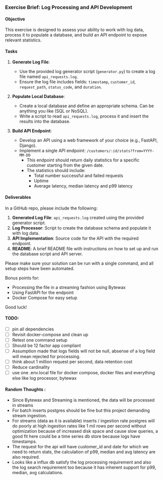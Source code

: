 ### Exercise Brief: Log Processing and API Development

#### Objective

This exercise is designed to assess your ability to work with log data, process it to populate a database, and build an API endpoint to expose relevant statistics.

#### Tasks

1. **Generate Log File**:
   - Use the provided log generator script (`generator.py`) to create a log file named `api_requests.log`.
   - Ensure the log file includes fields: `timestamp`, `customer_id`, `request_path`, `status_code`, and `duration`.

2. **Populate Local Database**:
   - Create a local database and define an appropriate schema. Can be anything you like (SQL or NoSQL).
   - Write a script to read `api_requests.log`, process it and insert the results into the database.

3. **Build API Endpoint**:
   - Develop an API using a web framework of your choice (e.g., FastAPI, Django).
   - Implement a single API endpoint: `/customers/:id/stats?from=YYYY-MM-DD`
     - This endpoint should return daily statistics for a specific customer starting from the given date.
     - The statistics should include:
        - Total number successful and failed requests
        - Uptime
        - Average latency, median latency and p99 latency

#### Deliverables

In a GitHub repo, please include the following:

1. **Generated Log File**: `api_requests.log` created using the provided generator script.
2. **Log Processor**: Script to create the database schema and populate it with log data.
3. **API Implementation**: Source code for the API with the required endpoint.
4. **README**: A brief README file with instructions on how to set up and run the database script and API server.

Please make sure your solution can be run with a single command, and all setup steps have been automated.

Bonus points for:
- Processing the file in a streaming fashion using Bytewax
- Using FastAPI for the endpoint
- Docker Compose for easy setup

Good luck!

#### TODO:
- [ ] pin all dependencies
- [ ] Revisit docker-compose and clean up
- [ ] Retest one command setup
- [ ] Should be 12 factor app compliant
- [ ] Assumption made that logs fields will not be null, absense of a log field will mean rejected for processing.
- [ ] think about 1 million request per second, data retention cost
- [ ] Reduce cardinality
- [ ] use one .env.local file for docker compose, docker files and everything else like log processor, bytewax

#### Random Thoughts : 
- Since Bytewax and Streaming is mentioned, the data will be processed in streams 
- For batch inserts postgres should be fine but this project demanding stream ingestion.
- For streams (data as it is available) inserts / ingestion rate postgres will do poorly at high ingestion rates like 1 mil rows per second 
  without optimization because of increased disk space and cause slow queries, a good fit here could be a time series db store because logs have timestamps. 
- The request for the api will have customer_id and date for which we need to return stats, the calculation of p99, median and avg latency are also required.
- Looks like a influx db satisfy the log processing requirement and also the log search requirement too because it has inherent support for p99, median, avg calculations. 
